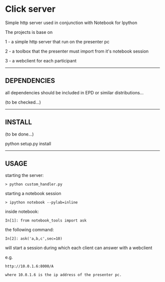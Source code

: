 Click server
============================

Simple http server used in conjunction with Notebook for Ipython

The projects is base on

1 - a simple http server that run on the presenter pc

2 - a toolbox that the presenter must import from it's notebook session

3 - a webclient for each participant

--------------
DEPENDENCIES
--------------
all dependencies should be included in EPD or similar distributions...

(to be checked...)

--------------
INSTALL
--------------

(to be done...)

python setup.py install

--------------
USAGE
--------------

starting the server:

    > python custom_handler.py

starting a notebook session

    > ipython notebook --pylab=inline

inside notebook:

    In[1]: from notebook_tools import ask

the following command:

    In[2]: ask('a,b,c',sec=10)

will start a session during which each client can answer with a webclient

e.g.

    http://10.0.1.6:8000/A

    where 10.0.1.6 is the ip address of the presenter pc.
